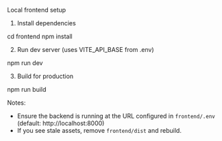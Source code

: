 Local frontend setup

1. Install dependencies

cd frontend
npm install

2. Run dev server (uses VITE_API_BASE from .env)

npm run dev

3. Build for production

npm run build

Notes:
- Ensure the backend is running at the URL configured in `frontend/.env` (default: http://localhost:8000)
- If you see stale assets, remove `frontend/dist` and rebuild.

